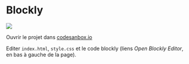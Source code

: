 # Blockly

[![](https://codesandbox.io/static/img/play-codesandbox.svg)](https://codesandbox.io/s/github/bfritscher/cours-html-exercices/tree/master/Blockly)

Ouvrir le projet dans [codesanbox.io](https://codesandbox.io/s/github/bfritscher/cours-html-exercices/tree/master/Blockly)

Editer `index.html`, `style.css` et le code blockly (liens *Open Blockly Editor*, en bas à gauche de la page).
